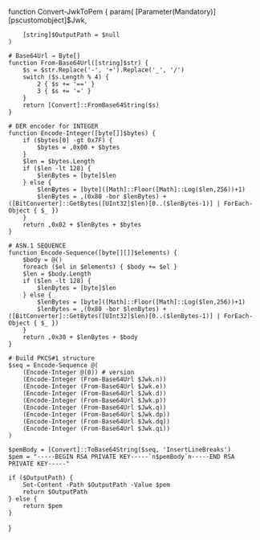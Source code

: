function Convert-JwkToPem {
    param(
        [Parameter(Mandatory)]
        [pscustomobject]$Jwk,

        [string]$OutputPath = $null
    )

    # Base64Url → Byte[]
    function From-Base64Url([string]$str) {
        $s = $str.Replace('-', '+').Replace('_', '/')
        switch ($s.Length % 4) {
            2 { $s += '==' }
            3 { $s += '=' }
        }
        return [Convert]::FromBase64String($s)
    }

    # DER encoder for INTEGER
    function Encode-Integer([byte[]]$bytes) {
        if ($bytes[0] -gt 0x7F) {
            $bytes = ,0x00 + $bytes
        }
        $len = $bytes.Length
        if ($len -lt 128) {
            $lenBytes = [byte]$len
        } else {
            $lenBytes = [byte]([Math]::Floor([Math]::Log($len,256))+1)
            $lenBytes = ,(0x80 -bor $lenBytes) + ([BitConverter]::GetBytes([UInt32]$len)[0..($lenBytes-1)] | ForEach-Object { $_ })
        }
        return ,0x02 + $lenBytes + $bytes
    }

    # ASN.1 SEQUENCE
    function Encode-Sequence([byte[][]]$elements) {
        $body = @()
        foreach ($el in $elements) { $body += $el }
        $len = $body.Length
        if ($len -lt 128) {
            $lenBytes = [byte]$len
        } else {
            $lenBytes = [byte]([Math]::Floor([Math]::Log($len,256))+1)
            $lenBytes = ,(0x80 -bor $lenBytes) + ([BitConverter]::GetBytes([UInt32]$len)[0..($lenBytes-1)] | ForEach-Object { $_ })
        }
        return ,0x30 + $lenBytes + $body
    }

    # Build PKCS#1 structure
    $seq = Encode-Sequence @(
        (Encode-Integer @(0)) # version
        (Encode-Integer (From-Base64Url $Jwk.n))
        (Encode-Integer (From-Base64Url $Jwk.e))
        (Encode-Integer (From-Base64Url $Jwk.d))
        (Encode-Integer (From-Base64Url $Jwk.p))
        (Encode-Integer (From-Base64Url $Jwk.q))
        (Encode-Integer (From-Base64Url $Jwk.dp))
        (Encode-Integer (From-Base64Url $Jwk.dq))
        (Encode-Integer (From-Base64Url $Jwk.qi))
    )

    $pemBody = [Convert]::ToBase64String($seq, 'InsertLineBreaks')
    $pem = "-----BEGIN RSA PRIVATE KEY-----`n$pemBody`n-----END RSA PRIVATE KEY-----"

    if ($OutputPath) {
        Set-Content -Path $OutputPath -Value $pem
        return $OutputPath
    } else {
        return $pem
    }
}
